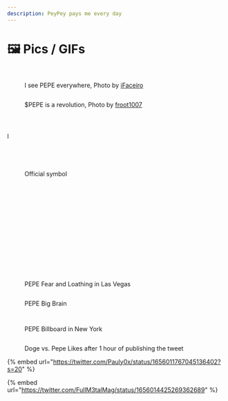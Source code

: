 ```yaml
---
description: PeyPey pays me every day
---
```


# 🖼 Pics / GIFs

<figure><img src=".gitbook/assets/pepe-world.jpg" alt=""><figcaption></figcaption></figure>

<figure><img src=".gitbook/assets/pepe-toilet.jpg" alt=""><figcaption><p>I see PEPE everywhere, Photo by <a href="https://twitter.com/iFaceiro">iFaceiro</a></p></figcaption></figure>

<figure><img src=".gitbook/assets/pepe-nyc.jpg" alt=""><figcaption><p>$PEPE is a revolution, Photo by <a href="https://twitter.com/froot1007">froot1007</a></p></figcaption></figure>

<figure><img src=".gitbook/assets/pepe-chart.jpg" alt=""><figcaption></figcaption></figure>

<figure><img src=".gitbook/assets/pepe-frens.jpg" alt=""><figcaption></figcaption></figure>

<figure><img src=".gitbook/assets/pepe-twitter.jpg" alt=""><figcaption></figcaption></figure>

<img src=".gitbook/assets/musk-with-pepes.jpg" alt="" data-size="original">l

<figure><img src=".gitbook/assets/pepe-with-woman.jpg" alt=""><figcaption></figcaption></figure>



<figure><img src=".gitbook/assets/pepe-people.jpg" alt=""><figcaption></figcaption></figure>

<figure><img src=".gitbook/assets/letsfuckingpepe.jpg" alt=""><figcaption></figcaption></figure>

<figure><img src=".gitbook/assets/mmga1.webp" alt=""><figcaption><p>Official symbol</p></figcaption></figure>

<figure><img src=".gitbook/assets/buy-pepe.jpg" alt=""><figcaption></figcaption></figure>

<figure><img src=".gitbook/assets/pepe-copium.jpg" alt=""><figcaption></figcaption></figure>

<figure><img src=".gitbook/assets/pepe-smoke.jpg" alt=""><figcaption></figcaption></figure>

<figure><img src=".gitbook/assets/pepe-superman.jpg" alt=""><figcaption></figcaption></figure>

<img src=".gitbook/assets/pepe-enjoy-the-ride.jpg" alt="" data-size="original">

<figure><img src=".gitbook/assets/frogs-car.jpg" alt=""><figcaption></figcaption></figure>

<figure><img src=".gitbook/assets/peypey-pays-me-every-day.jpg" alt=""><figcaption></figcaption></figure>

<figure><img src=".gitbook/assets/pepe-microphone.jpg" alt=""><figcaption></figcaption></figure>

<figure><img src=".gitbook/assets/pepe-pixel-gangstas.jpg" alt=""><figcaption></figcaption></figure>

<figure><img src=".gitbook/assets/pepe-musk.jpg" alt=""><figcaption></figcaption></figure>

<figure><img src=".gitbook/assets/pepe-lets-get-to-work.jpg" alt=""><figcaption></figcaption></figure>

<figure><img src=".gitbook/assets/pepe-gm.jpg" alt=""><figcaption></figcaption></figure>

<figure><img src=".gitbook/assets/pepe-piss.jpg" alt=""><figcaption></figcaption></figure>

<figure><img src=".gitbook/assets/pepe-3amigos.jpg" alt=""><figcaption></figcaption></figure>

<figure><img src=".gitbook/assets/gemini-pepe-astronaut.jpg" alt=""><figcaption></figcaption></figure>

<figure><img src=".gitbook/assets/pepe-fear-and-loathing.jpg" alt=""><figcaption><p>PEPE Fear and Loathing in Las Vegas</p></figcaption></figure>

<figure><img src=".gitbook/assets/pepe-big-brain-shit.jpg" alt=""><figcaption><p>PEPE Big Brain</p></figcaption></figure>

<figure><img src=".gitbook/assets/you-gonna-make-me-pepe.jpg" alt=""><figcaption></figcaption></figure>

<figure><img src=".gitbook/assets/pepe-billboard.jpg" alt=""><figcaption><p>PEPE Billboard in New York</p></figcaption></figure>

<figure><img src=".gitbook/assets/doge-vs-pepe.jpg" alt=""><figcaption><p>Doge vs. Pepe Likes after 1 hour of publishing the tweet </p></figcaption></figure>

{% embed url="https://twitter.com/Pauly0x/status/1656011767045136402?s=20" %}

{% embed url="https://twitter.com/FullM3talMag/status/1656014425269362689" %}

